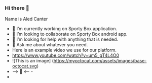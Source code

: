 ### Hi there 👋
Name is Aled Canter
- 🔭 I’m currently working on Sporty Box application.
- 👯 I’m looking to collaborate on Sporty Box android app.
- 🤔 I’m looking for help with anything that is needed.
- 💬 Ask me about whatever you need.
- Here is an example video we use for our platform.
- https://www.youtube.com/watch?v=um5_gT4L4O0
- ![This is an image] (https://myoctocat.com/assets/images/base-octocat.svg)
- -->  🤔 <-- -
- 

 


<!--
**AledCanter28/AledCanter28** is a ✨ _special_ ✨ repository because its `README.md` (this file) appears on your GitHub profile.

